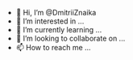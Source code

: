 - 👋 Hi, I’m @DmitriiZnaika
- 👀 I’m interested in ...
- 🌱 I’m currently learning ...
- 💞️ I’m looking to collaborate on ...
- 📫 How to reach me ...

<!---
DmitriiZnaika/DmitriiZnaika is a ✨ special ✨ repository because its `README.md` (this file) appears on your GitHub profile.
You can click the Preview link to take a look at your changes.
--->
